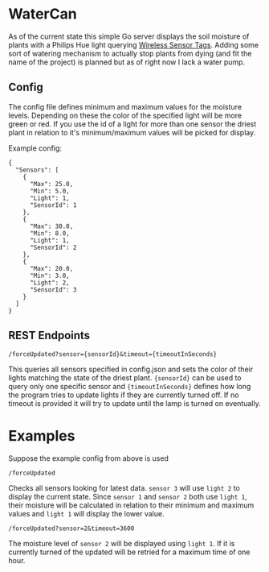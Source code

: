 # WaterCan
As of the current state this simple Go server displays the soil moisture of plants with a Philips Hue light querying [Wireless Sensor Tags](https://store.wirelesstag.net/products/wireless-water-moisture-sensor-2-0).
Adding some sort of watering mechanism to actually stop plants from dying (and fit the name of the project) is planned but as of right now I lack a water pump.

## Config
The config file defines minimum and maximum values for the moisture levels.
Depending on these the color of the specified light will be more green or red.
If you use the id of a light for more than one sensor the driest plant in relation to it's minimum/maximum values will be picked for display. 

Example config:
```
{
  "Sensors": [
    {
      "Max": 25.0,
      "Min": 5.0,
      "Light": 1,
      "SensorId": 1
    },
    {
      "Max": 30.0,
      "Min": 8.0,
      "Light": 1,
      "SensorId": 2
    },
    {
      "Max": 20.0,
      "Min": 3.0,
      "Light": 2,
      "SensorId": 3
    }
  ]
}
```

## REST Endpoints
```
/forceUpdated?sensor={sensorId}&timeout={timeoutInSeconds}
```
This queries all sensors specified in config.json and sets the color of their lights matching the state of the driest plant.
`{sensorId}` can be used to query only one specific sensor and `{timeoutInSeconds}` defines how long the program tries to update lights if they are currently turned off.
If no timeout is provided it will try to update until the lamp is turned on eventually.

# Examples
Suppose the example config from above is used
```
/forceUpdated
```
Checks all sensors looking for latest data.
`sensor 3` will use `light 2` to display the current state.
Since `sensor 1` and `sensor 2` both use `light 1`, their moisture will be calculated in relation to their minimum and maximum values and `light 1` will display the lower value.  

```
/forceUpdated?sensor=2&timeout=3600
```
The moisture level of `sensor 2` will be displayed using `light 1`.
If it is currently turned of the updated will be retried for a maximum time of one hour.
